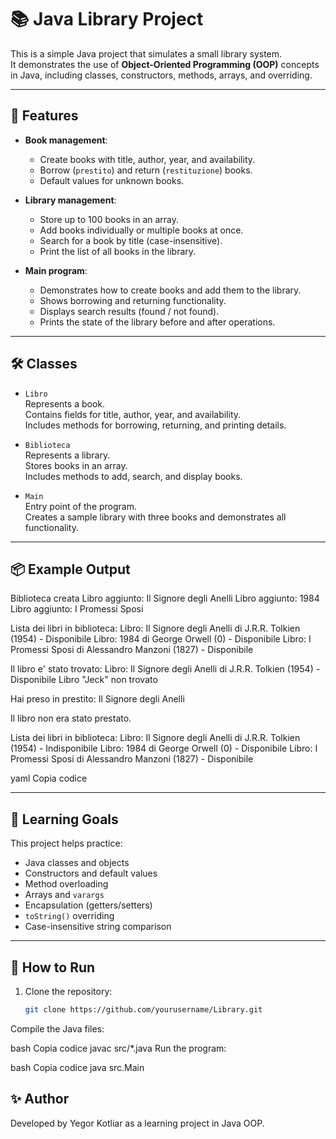 # 📚 Java Library Project

This is a simple Java project that simulates a small library system.  
It demonstrates the use of **Object-Oriented Programming (OOP)** concepts in Java, including classes, constructors, methods, arrays, and overriding.

---

## 🚀 Features
- **Book management**:
    - Create books with title, author, year, and availability.
    - Borrow (`prestito`) and return (`restituzione`) books.
    - Default values for unknown books.

- **Library management**:
    - Store up to 100 books in an array.
    - Add books individually or multiple books at once.
    - Search for a book by title (case-insensitive).
    - Print the list of all books in the library.

- **Main program**:
    - Demonstrates how to create books and add them to the library.
    - Shows borrowing and returning functionality.
    - Displays search results (found / not found).
    - Prints the state of the library before and after operations.

---

## 🛠️ Classes
- `Libro`  
  Represents a book.  
  Contains fields for title, author, year, and availability.  
  Includes methods for borrowing, returning, and printing details.

- `Biblioteca`  
  Represents a library.  
  Stores books in an array.  
  Includes methods to add, search, and display books.

- `Main`  
  Entry point of the program.  
  Creates a sample library with three books and demonstrates all functionality.

---

## 📦 Example Output
Biblioteca creata
Libro aggiunto: Il Signore degli Anelli
Libro aggiunto: 1984
Libro aggiunto: I Promessi Sposi

Lista dei libri in biblioteca:
Libro: Il Signore degli Anelli di J.R.R. Tolkien (1954) - Disponibile
Libro: 1984 di George Orwell (0) - Disponibile
Libro: I Promessi Sposi di Alessandro Manzoni (1827) - Disponibile

Il libro e' stato trovato: Libro: Il Signore degli Anelli di J.R.R. Tolkien (1954) - Disponibile
Libro "Jeck" non trovato

Hai preso in prestito: Il Signore degli Anelli

Il libro non era stato prestato.

Lista dei libri in biblioteca:
Libro: Il Signore degli Anelli di J.R.R. Tolkien (1954) - Indisponibile
Libro: 1984 di George Orwell (0) - Disponibile
Libro: I Promessi Sposi di Alessandro Manzoni (1827) - Disponibile

yaml
Copia codice

---

## 🎯 Learning Goals
This project helps practice:
- Java classes and objects
- Constructors and default values
- Method overloading
- Arrays and `varargs`
- Encapsulation (getters/setters)
- `toString()` overriding
- Case-insensitive string comparison

---

## 📖 How to Run
1. Clone the repository:
   ```bash
   git clone https://github.com/yourusername/Library.git
Compile the Java files:

bash
Copia codice
javac src/*.java
Run the program:

bash
Copia codice
java src.Main
## ✨ Author
Developed by Yegor Kotliar as a learning project in Java OOP.